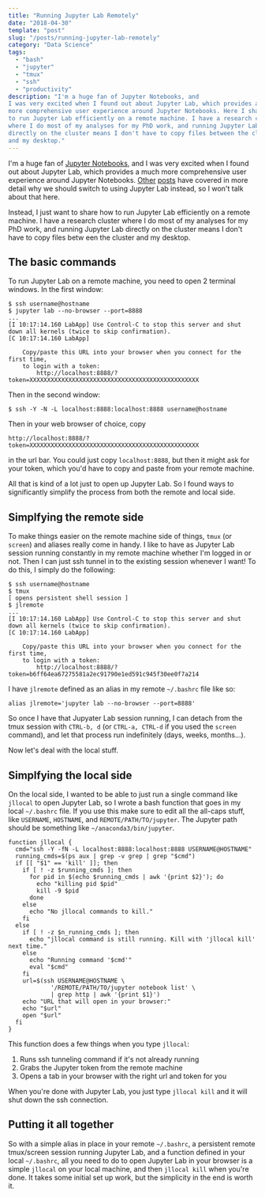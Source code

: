 ```yaml
---
title: "Running Jupyter Lab Remotely"
date: "2018-04-30"
template: "post"
slug: "/posts/running-jupyter-lab-remotely"
category: "Data Science"
tags:
  - "bash"
  - "jupyter"
  - "tmux"
  - "ssh"
  - "productivity"
description: "I'm a huge fan of Jupyter Notebooks, and
I was very excited when I found out about Jupyter Lab, which provides a much
more comprehensive user experience around Jupyter Notebooks. Here I share how
to run Jupyter Lab efficiently on a remote machine. I have a research cluster
where I do most of my analyses for my PhD work, and running Jupyter Lab
directly on the cluster means I don't have to copy files between the cluster
and my desktop."
---
```


I'm a huge fan of [Jupyter Notebooks](http://jupyter.org/), and I was very
excited when I found out about Jupyter Lab, which provides a much more
comprehensive user experience around Jupyter Notebooks.
[Other](https://towardsdatascience.com/jupyter-notebooks-are-breathtakingly-featureless-use-jupyter-lab-be858a67b59d)
[posts](https://blog.jupyter.org/jupyterlab-is-ready-for-users-5a6f039b8906)
have covered in more detail why we should switch to using Jupyter Lab
instead, so I won't talk about that here.

Instead, I just want to share how to run Jupyter Lab efficiently on a remote
machine. I have a research cluster where I do most of my analyses for my PhD
work, and running Jupyter Lab directly on the cluster means I don't have to
copy files betw een the cluster and my desktop.

## The basic commands

To run Jupyter Lab on a remote machine, you need to open 2 terminal windows.
In the first window:

```shell
$ ssh username@hostname
$ jupyter lab --no-browser --port=8888
...
[I 10:17:14.160 LabApp] Use Control-C to stop this server and shut down all kernels (twice to skip confirmation).
[C 10:17:14.160 LabApp]

    Copy/paste this URL into your browser when you connect for the first time,
    to login with a token:
        http://localhost:8888/?token=XXXXXXXXXXXXXXXXXXXXXXXXXXXXXXXXXXXXXXXXXXXXXXXX
```

Then in the second window:

```shell
$ ssh -Y -N -L localhost:8888:localhost:8888 username@hostname
```

Then in your web browser of choice, copy

```
http://localhost:8888/?token=XXXXXXXXXXXXXXXXXXXXXXXXXXXXXXXXXXXXXXXXXXXXXXXX
```

in the url bar. You could just copy `localhost:8888`, but then it might ask
for your token, which you'd have to copy and paste from your remote machine.

All that is kind of a lot just to open up Jupyter Lab. So I found ways to
significantly simplify the process from both the remote and local side.

## Simplfying the remote side

To make things easier on the remote machine side of things, `tmux` (or
`screen`) and aliases really come in handy. I like to have as Jupyter Lab
session running constantly in my remote machine whether I'm logged in or not.
Then I can just ssh tunnel in to the existing session whenever I want! To do
this, I simply do the following:

```shell
$ ssh username@hostname
$ tmux
[ opens persistent shell session ]
$ jlremote
...
[I 10:17:14.160 LabApp] Use Control-C to stop this server and shut down all kernels (twice to skip confirmation).
[C 10:17:14.160 LabApp]

    Copy/paste this URL into your browser when you connect for the first time,
    to login with a token:
        http://localhost:8888/?token=b6ff64ea67275581a2ec91790e1ed591c945f30ee0f7a214
```

I have `jlremote` defined as an alias in my remote `~/.bashrc` file like so:

```shell
alias jlremote='jupyter lab --no-browser --port=8888'
```

So once I have that Jupyater Lab session running, I can detach from the tmux
session with `CTRL-b, d` (or `CTRL-a, CTRL-d` if you used the `screen`
command), and let that process run indefinitely (days, weeks, months...).

Now let's deal with the local stuff.

## Simplfying the local side

On the local side, I wanted to be able to just run a single command like
`jllocal` to open Jupyter Lab, so I wrote a bash function that goes in my
local `~/.bashrc` file. If you use this make sure to edit all the all-caps
stuff, like `USERNAME`, `HOSTNAME`, and `REMOTE/PATH/TO/jupyter`. The Jupyter
path should be something like `~/anaconda3/bin/jupyter`.

```shell
function jllocal {
  cmd="ssh -Y -fN -L localhost:8888:localhost:8888 USERNAME@HOSTNAME"
  running_cmds=$(ps aux | grep -v grep | grep "$cmd")
  if [[ "$1" == 'kill' ]]; then
    if [ ! -z $running_cmds ]; then
      for pid in $(echo $running_cmds | awk '{print $2}'); do
        echo "killing pid $pid"
        kill -9 $pid
      done
    else
      echo "No jllocal commands to kill."
    fi
  else
    if [ ! -z $n_running_cmds ]; then
      echo "jllocal command is still running. Kill with 'jllocal kill' next time."
    else
      echo "Running command '$cmd'"
      eval "$cmd"
    fi
    url=$(ssh USERNAME@HOSTNAME \
            '/REMOTE/PATH/TO/jupyter notebook list' \
            | grep http | awk '{print $1}')
    echo "URL that will open in your browser:"
    echo "$url"
    open "$url"
  fi
}
```

This function does a few things when you type `jllocal`:

1. Runs ssh tunneling command if it's not already running
2. Grabs the Jupyter token from the remote machine
3. Opens a tab in your browser with the right url and token for you

When you're done with Jupyter Lab, you just type `jllocal kill` and it will
shut down the ssh connection.

## Putting it all together

So with a simple alias in place in your remote `~/.bashrc`, a persistent
remote tmux/screen session running Jupyter Lab, and a function defined in
your local `~/.bashrc`, all you need to do to open Jupyter Lab in your
browser is a simple `jllocal` on your local machine, and then `jllocal kill`
when you're done. It takes some initial set up work, but the simplicity in
the end is worth it.
